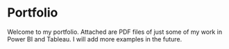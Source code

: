 # Portfolio
Welcome to my portfolio.
Attached are PDF files of just some of my work in Power BI and Tableau. I will add more examples in the future.
